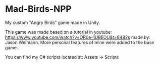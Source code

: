# Mad-Birds-NPP
My custom "Angry Birds" game made in Unity.

This game was made based on a tutorial in youtube: https://www.youtube.com/watch?v=OR0e-1UBEOU&t=8482s made by: Jason Weimann.
More personal features of mine were added to the base game.

You can find my C# scripts located at: Assets -> Scripts
